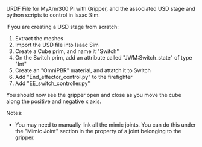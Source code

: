 URDF File for MyArm300 Pi with Gripper, and the associated USD stage and python scripts to control in Isaac Sim. 

If you are creating a USD stage from scratch: 
1. Extract the meshes
2. Import the USD file into Isaac Sim
3. Create a Cube prim, and name it "Switch"
4. On the Switch prim, add an attribute called "JWM:Switch_state" of type "Int"
5. Create an "OmniPBR" material, and attatch it to Switch
5. Add "End_effector_control.py" to the firefighter
6. Add "EE_switch_controller.py"

You should now see the gripper open and close as you move the cube along the positive and negative x axis. 

Notes: 
* You may need to manually link all the mimic joints. You can do this under the "Mimic Joint" section in the property of a joint belonging to the gripper. 
